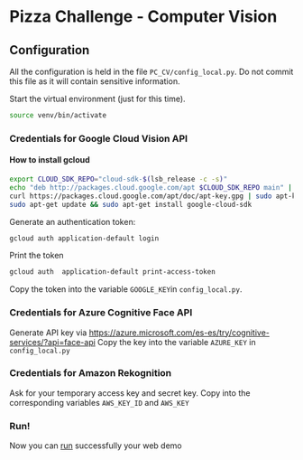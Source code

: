 # Pizza Challenge - Computer Vision

## Configuration
All the configuration is held in the file `PC_CV/config_local.py`. Do not commit this file as it will contain sensitive information.

Start the virtual environment (just for this time).

```bash
source venv/bin/activate
```

### Credentials for Google Cloud Vision API

#### How to install gcloud
```bash
export CLOUD_SDK_REPO="cloud-sdk-$(lsb_release -c -s)"
echo "deb http://packages.cloud.google.com/apt $CLOUD_SDK_REPO main" | sudo tee -a /etc/apt/sources.list.d/google-cloud-sdk.list
curl https://packages.cloud.google.com/apt/doc/apt-key.gpg | sudo apt-key add -
sudo apt-get update && sudo apt-get install google-cloud-sdk
```

Generate an authentication token:
```bash
gcloud auth application-default login
```
Print the token
```bash
gcloud auth  application-default print-access-token
```
Copy the token into the variable `GOOGLE_KEY`in `config_local.py`.


### Credentials for Azure Cognitive Face API
Generate API key via https://azure.microsoft.com/es-es/try/cognitive-services/?api=face-api
Copy the key into the variable `AZURE_KEY` in `config_local.py`

### Credentials for Amazon Rekognition
Ask for your temporary access key and secret key. 
Copy into the corresponding variables `AWS_KEY_ID` and `AWS_KEY`

### Run!
Now you can [run](running.md) successfully your web demo
